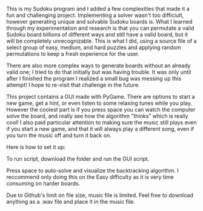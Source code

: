This is my Sudoku program and I added a few complexities that made it a fun and challenging project. Implementing a solver wasn't too difficiult, however generating unique and solvable Sudoku boards is. What I learned through my experimentation and research is that you can permutate a valid Sudoku board billions of different ways and still have a valid board, but it will be completely unrecognizable. This is what I did, using a source file of a select group of easy, medium, and hard puzzles and applying random permutations to keep a fresh experience for the user.

There are also more complex ways to generate boards without an already valid one; I tried to do that initially but was having trouble. It was only until after I finished the program I realized a small bug was messing up this attempt! I hope to re-visit that challenge in the future.

This project contains a GUI made with PyGame. There are options to start a new game, get a hint, or even listen to some relaxing tunes while you play. However the coolest part is if you press space you can watch the computer solve the board, and really see how the algorithm "thinks" which is really cool! I also paid particular attention to making sure the music still plays even if you start a new game, and that it will always play a different song, even if you turn the music off and turn it back on.

Here is how to set it up:

To run script, download the folder and run the GUI script.

Press space to auto-solve and visualize the backtracking algorithm. I reccommend only doing this on the Easy difficulty as it is very time consuming on harder boards.

Due to Github's limit on file size, music file is limited. Feel free to download anything as a .wav file and place it in the music file.
